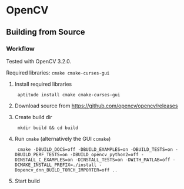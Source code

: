 # OpenCV #


## Building from Source ##


### Workflow ###

Tested with OpenCV 3.2.0.

Required libraries: `cmake cmake-curses-gui`

1. Install required libraries

        aptitude install cmake cmake-curses-gui

2. Download source from https://github.com/opencv/opencv/releases
3. Create build dir

        mkdir build && cd build
        
4. Run `cmake` (alternatively the GUI `ccmake`)

        cmake -DBUILD_DOCS=off -DBUILD_EXAMPLES=on -DBUILD_TESTS=on -DBUILD_PERF_TESTS=on -DBUILD_opencv_python2=off -DINSTALL_C_EXAMPLES=on -DINSTALL_TESTS=on -DWITH_MATLAB=off -DCMAKE_INSTALL_PREFIX=./install -Dopencv_dnn_BUILD_TORCH_IMPORTER=off ..

5. Start build